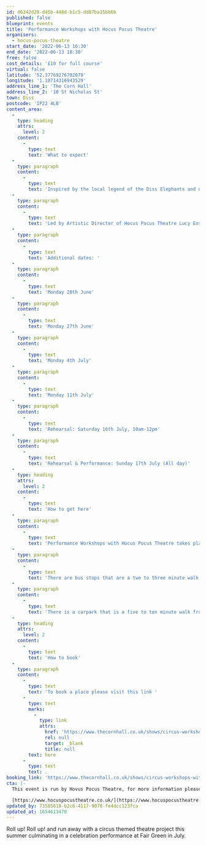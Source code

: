 ```yaml
---
id: d6342d28-d45b-448d-b1c5-dd87ba15bb6b
published: false
blueprint: events
title: 'Performance Workshops with Hocus Pocus Theatre'
organisers:
  - hocus-pocus-theatre
start_date: '2022-06-13 16:30'
end_date: '2022-06-13 18:30'
free: false
cost_details: '£10 for full course'
virtual: false
latitude: '52.37769276702079'
longitude: '1.10714316943529'
address_line_1: 'The Corn Hall'
address_line_2: '10 St Nicholas St'
town: Diss
postcode: 'IP22 4LB'
content_area:
  -
    type: heading
    attrs:
      level: 2
    content:
      -
        type: text
        text: 'What to expect'
  -
    type: paragraph
    content:
      -
        type: text
        text: 'Inspired by the local legend of the Diss Elephants and other circus heritage stories the group will meet weekly to devise an outdoor performance piece.'
  -
    type: paragraph
    content:
      -
        type: text
        text: 'Led by Artistic Director of Hocus Pocus Theatre Lucy Enskat, the sessions will incorporate games, clown techniques, improvisation exercises and collaborative performance. Weaving a magical narrative together the group will co-create the show from scratch and be supported with elements of costume design, sound and production too!'
  -
    type: paragraph
    content:
      -
        type: text
        text: 'Additional dates: '
  -
    type: paragraph
    content:
      -
        type: text
        text: 'Monday 20th June'
  -
    type: paragraph
    content:
      -
        type: text
        text: 'Monday 27th June'
  -
    type: paragraph
    content:
      -
        type: text
        text: 'Monday 4th July'
  -
    type: paragraph
    content:
      -
        type: text
        text: 'Monday 11th July'
  -
    type: paragraph
    content:
      -
        type: text
        text: 'Rehearsal: Saturday 16th July, 10am-12pm'
  -
    type: paragraph
    content:
      -
        type: text
        text: 'Rehearsal & Performance: Sunday 17th July (All day)'
  -
    type: heading
    attrs:
      level: 2
    content:
      -
        type: text
        text: 'How to get here'
  -
    type: paragraph
    content:
      -
        type: text
        text: 'Performance Workshops with Hocus Pocus Theatre takes place at The Corn Hall.'
  -
    type: paragraph
    content:
      -
        type: text
        text: 'There are bus stops that are a two to three minute walk from the venue.'
  -
    type: paragraph
    content:
      -
        type: text
        text: 'There is a carpark that is a five to ten minute walk from the venue.'
  -
    type: heading
    attrs:
      level: 2
    content:
      -
        type: text
        text: 'How to book'
  -
    type: paragraph
    content:
      -
        type: text
        text: 'To book a place please visit this link '
      -
        type: text
        marks:
          -
            type: link
            attrs:
              href: 'https://www.thecornhall.co.uk/shows/circus-workshops-with-hocus-pocus-theatre/'
              rel: null
              target: _blank
              title: null
        text: here
      -
        type: text
        text: .
booking_link: 'https://www.thecornhall.co.uk/shows/circus-workshops-with-hocus-pocus-theatre/'
cta: |-
  This event is run by Hovus Pocus Theatre, for more information please get in touch via:

  [https://www.hocuspocustheatre.co.uk/](https://www.hocuspocustheatre.co.uk/)
updated_by: 73585618-b2c6-4117-9078-fe4dcc123fca
updated_at: 1654613470
---
```

Roll up! Roll up! and run away with a circus themed theatre project this summer culminating in a celebration performance at Fair Green in July.